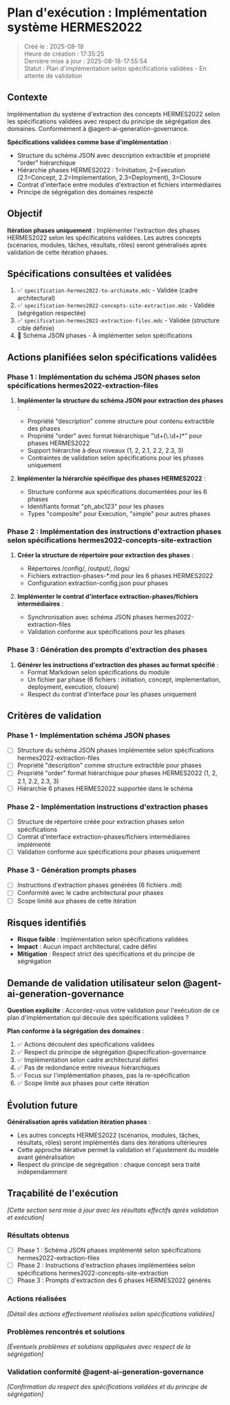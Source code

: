 # Plan d'exécution : Implémentation système HERMES2022

> Créé le : 2025-08-18  
> Heure de création : 17:35:25  
> Dernière mise à jour : 2025-08-18-17:55:54  
> Statut : Plan d'implémentation selon spécifications validées - En attente de validation

## Contexte

Implémentation du système d'extraction des concepts HERMES2022 selon les spécifications validées avec respect du principe de ségrégation des domaines. Conformément à @agent-ai-generation-governance.

**Spécifications validées comme base d'implémentation** :

- Structure du schéma JSON avec description extractible et propriété "order" hiérarchique
- Hiérarchie phases HERMES2022 : 1=Initiation, 2=Execution (2.1=Concept, 2.2=Implementation, 2.3=Deployment), 3=Closure
- Contrat d'interface entre modules d'extraction et fichiers intermédiaires
- Principe de ségrégation des domaines respecté

## Objectif

**Itération phases uniquement** : Implémenter l'extraction des phases HERMES2022 selon les spécifications validées. Les autres concepts (scénarios, modules, tâches, résultats, rôles) seront généralisés après validation de cette itération phases.

## Spécifications consultées et validées

1. ✅ `specification-hermes2022-to-archimate.mdc` - Validée (cadre architectural)
2. ✅ `specification-hermes2022-concepts-site-extraction.mdc` - Validée (ségrégation respectée)
3. ✅ `specification-hermes2022-extraction-files.mdc` - Validée (structure cible définie)
4. 🚧 Schéma JSON phases - À implémenter selon spécifications

## Actions planifiées selon spécifications validées

### Phase 1 : Implémentation du schéma JSON phases selon spécifications hermes2022-extraction-files

1. **Implémenter la structure du schéma JSON pour extraction des phases** :
   - Propriété "description" comme structure pour contenu extractible des phases
   - Propriété "order" avec format hiérarchique "\\d+(\\.\\d+)*" pour phases HERMES2022
   - Support hiérarchie à deux niveaux (1, 2, 2.1, 2.2, 2.3, 3)
   - Contraintes de validation selon spécifications pour les phases uniquement

2. **Implémenter la hiérarchie spécifique des phases HERMES2022** :
   - Structure conforme aux spécifications documentées pour les 6 phases
   - Identifiants format "ph_abc123" pour les phases
   - Types "composite" pour Execution, "simple" pour autres phases

### Phase 2 : Implémentation des instructions d'extraction phases selon spécifications hermes2022-concepts-site-extraction

1. **Créer la structure de répertoire pour extraction des phases** :
   - Répertoires /config/, /output/, /logs/
   - Fichiers extraction-phases-*.md pour les 6 phases HERMES2022
   - Configuration extraction-config.json pour phases

2. **Implémenter le contrat d'interface extraction-phases/fichiers intermédiaires** :
   - Synchronisation avec schéma JSON phases hermes2022-extraction-files
   - Validation conforme aux spécifications pour les phases

### Phase 3 : Génération des prompts d'extraction des phases

1. **Générer les instructions d'extraction des phases au format spécifié** :
   - Format Markdown selon spécifications du module
   - Un fichier par phase (6 fichiers : initiation, concept, implementation, deployment, execution, closure)
   - Respect du contrat d'interface pour les phases uniquement

## Critères de validation

### Phase 1 - Implémentation schéma JSON phases

- [ ] Structure du schéma JSON phases implémentée selon spécifications hermes2022-extraction-files
- [ ] Propriété "description" comme structure extractible pour phases
- [ ] Propriété "order" format hiérarchique pour phases HERMES2022 (1, 2, 2.1, 2.2, 2.3, 3)
- [ ] Hiérarchie 6 phases HERMES2022 supportée dans le schéma

### Phase 2 - Implémentation instructions d'extraction phases

- [ ] Structure de répertoire créée pour extraction phases selon spécifications
- [ ] Contrat d'interface extraction-phases/fichiers intermédiaires implémenté
- [ ] Validation conforme aux spécifications pour phases uniquement

### Phase 3 - Génération prompts phases

- [ ] Instructions d'extraction phases générées (6 fichiers .md)
- [ ] Conformité avec le cadre architectural pour phases
- [ ] Scope limité aux phases de cette itération

## Risques identifiés

- **Risque faible** : Implémentation selon spécifications validées
- **Impact** : Aucun impact architectural, cadre défini
- **Mitigation** : Respect strict des spécifications et du principe de ségrégation

## Demande de validation utilisateur selon @agent-ai-generation-governance

**Question explicite** : Accordez-vous votre validation pour l'exécution de ce plan d'implémentation qui découle des spécifications validées ?

**Plan conforme à la ségrégation des domaines** :

1. ✅ Actions découlent des spécifications validées
2. ✅ Respect du principe de ségrégation @specification-governance
3. ✅ Implémentation selon cadre architectural défini
4. ✅ Pas de redondance entre niveaux hiérarchiques
5. ✅ Focus sur l'implémentation phases, pas la re-spécification
6. ✅ Scope limité aux phases pour cette itération

## Évolution future

**Généralisation après validation itération phases** :

- Les autres concepts HERMES2022 (scénarios, modules, tâches, résultats, rôles) seront implémentés dans des itérations ultérieures
- Cette approche itérative permet la validation et l'ajustement du modèle avant généralisation
- Respect du principe de ségrégation : chaque concept sera traité indépendamment

## Traçabilité de l'exécution

*[Cette section sera mise à jour avec les résultats effectifs après validation et exécution]*

### Résultats obtenus

- [ ] Phase 1 : Schéma JSON phases implémenté selon spécifications hermes2022-extraction-files
- [ ] Phase 2 : Instructions d'extraction phases implémentées selon spécifications hermes2022-concepts-site-extraction
- [ ] Phase 3 : Prompts d'extraction des 6 phases HERMES2022 générés

### Actions réalisées

*[Détail des actions effectivement réalisées selon spécifications validées]*

### Problèmes rencontrés et solutions

*[Éventuels problèmes et solutions appliquées avec respect de la ségrégation]*

### Validation conformité @agent-ai-generation-governance

*[Confirmation du respect des spécifications validées et du principe de ségrégation]*
